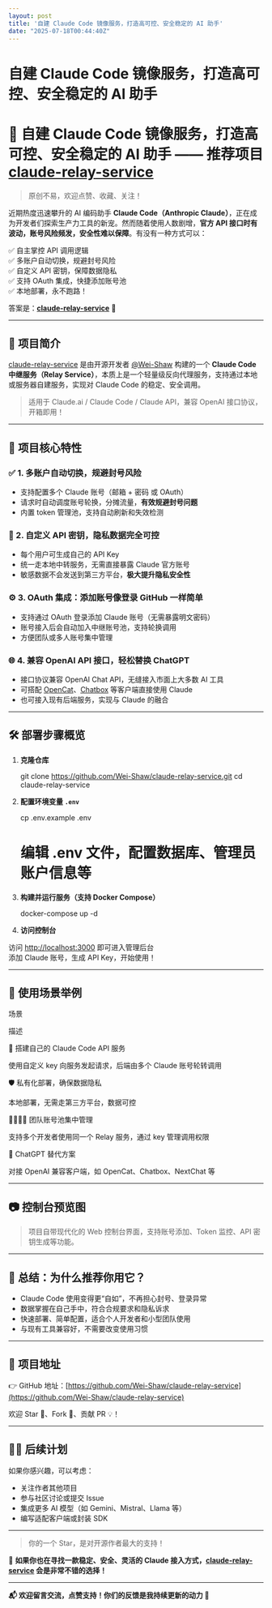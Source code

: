 ```yaml
---
layout: post
title: '自建 Claude Code 镜像服务，打造高可控、安全稳定的 AI 助手'
date: "2025-07-18T00:44:40Z"
---
```

自建 Claude Code 镜像服务，打造高可控、安全稳定的 AI 助手
=====================================

🚀 自建 Claude Code 镜像服务，打造高可控、安全稳定的 AI 助手 —— 推荐项目 [claude-relay-service](https://github.com/Wei-Shaw/claude-relay-service)
=========================================================================================================================

> 原创不易，欢迎点赞、收藏、关注！

近期热度迅速攀升的 AI 编码助手 **Claude Code（Anthropic Claude）**，正在成为开发者们探索生产力工具的新宠。然而随着使用人数剧增，**官方 API 接口时有波动，账号风险频发，安全性难以保障**。有没有一种方式可以：

✅ 自主掌控 API 调用逻辑  
✅ 多账户自动切换，规避封号风险  
✅ 自定义 API 密钥，保障数据隐私  
✅ 支持 OAuth 集成，快捷添加账号池  
✅ 本地部署，永不跑路！

答案是：**[claude-relay-service](https://github.com/Wei-Shaw/claude-relay-service)** 🎯

* * *

🌟 项目简介
-------

[claude-relay-service](https://github.com/Wei-Shaw/claude-relay-service) 是由开源开发者 [@Wei-Shaw](https://github.com/Wei-Shaw) 构建的一个 **Claude Code 中继服务（Relay Service）**，本质上是一个轻量级反向代理服务，支持通过本地或服务器自建服务，实现对 Claude Code 的稳定、安全调用。

> 适用于 Claude.ai / Claude Code / Claude API，兼容 OpenAI 接口协议，开箱即用！

* * *

🧩 项目核心特性
---------

### ✅ 1. 多账户自动切换，规避封号风险

*   支持配置多个 Claude 账号（邮箱 + 密码 或 OAuth）
*   请求时自动调度账号轮换，分摊流量，**有效规避封号问题**
*   内置 token 管理池，支持自动刷新和失效检测

### 🔐 2. 自定义 API 密钥，隐私数据完全可控

*   每个用户可生成自己的 API Key
*   统一走本地中转服务，无需直接暴露 Claude 官方账号
*   敏感数据不会发送到第三方平台，**极大提升隐私安全性**

### ⚙️ 3. OAuth 集成：添加账号像登录 GitHub 一样简单

*   支持通过 OAuth 登录添加 Claude 账号（无需暴露明文密码）
*   账号接入后会自动加入中继账号池，支持轮换调用
*   方便团队或多人账号集中管理

### 🌐 4. 兼容 OpenAI API 接口，轻松替换 ChatGPT

*   接口协议兼容 OpenAI Chat API，无缝接入市面上大多数 AI 工具
*   可搭配 [OpenCat](https://opencat.app)、[Chatbox](https://github.com/Bin-Huang/chatbox) 等客户端直接使用 Claude
*   也可接入现有后端服务，实现与 Claude 的融合

* * *

🛠️ 部署步骤概览
----------

1.  **克隆仓库**

    git clone https://github.com/Wei-Shaw/claude-relay-service.git
    cd claude-relay-service
    

2.  **配置环境变量 `.env`**

    cp .env.example .env
    # 编辑 .env 文件，配置数据库、管理员账户信息等
    

3.  **构建并运行服务（支持 Docker Compose）**

    docker-compose up -d
    

4.  **访问控制台**

访问 [http://localhost:3000](http://localhost:3000) 即可进入管理后台  
添加 Claude 账号，生成 API Key，开始使用！

* * *

🔧 使用场景举例
---------

场景

描述

🚀 搭建自己的 Claude Code API 服务

使用自定义 key 向服务发起请求，后端由多个 Claude 账号轮转调用

🛡️ 私有化部署，确保数据隐私

本地部署，无需走第三方平台，数据可控

👨‍👩‍👧‍👦 团队账号池集中管理

支持多个开发者使用同一个 Relay 服务，通过 key 管理调用权限

🧠 ChatGPT 替代方案

对接 OpenAI 兼容客户端，如 OpenCat、Chatbox、NextChat 等

* * *

📷 控制台预览图
---------

> 项目自带现代化的 Web 控制台界面，支持账号添加、Token 监控、API 密钥生成等功能。

* * *

🔮 总结：为什么推荐你用它？
---------------

*   Claude Code 使用变得更“自如”，不再担心封号、登录异常
*   数据掌握在自己手中，符合合规要求和隐私诉求
*   快速部署、简单配置，适合个人开发者和小型团队使用
*   与现有工具兼容好，不需要改变使用习惯

* * *

🔗 项目地址
-------

👉 GitHub 地址：[https://github.com/Wei-Shaw/claude-relay-service](https://github.com/Wei-Shaw/claude-relay-service)

欢迎 Star 🌟、Fork 🍴、贡献 PR 💡！

* * *

🙋‍♀️ 后续计划
----------

如果你感兴趣，可以考虑：

*   关注作者其他项目
*   参与社区讨论或提交 Issue
*   集成更多 AI 模型（如 Gemini、Mistral、Llama 等）
*   编写适配客户端或封装 SDK

* * *

> 你的一个 Star，是对开源作者最大的支持！

📌 **如果你也在寻找一款稳定、安全、灵活的 Claude 接入方式，[claude-relay-service](https://github.com/Wei-Shaw/claude-relay-service) 会是非常不错的选择！**

* * *

**📬 欢迎留言交流，点赞支持！你们的反馈是我持续更新的动力 🙏**